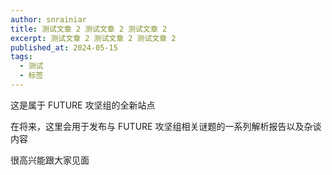 ```yaml
---
author: snrainiar
title: 测试文章 2 测试文章 2 测试文章 2
excerpt: 测试文章 2 测试文章 2 测试文章 2
published_at: 2024-05-15
tags:
  - 测试
  - 标签
---
```


这是属于 FUTURE 攻坚组的全新站点

在将来，这里会用于发布与 FUTURE 攻坚组相关谜题的一系列解析报告以及杂谈内容

很高兴能跟大家见面
